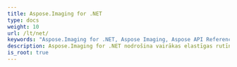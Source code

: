 ```yaml
---
title: Aspose.Imaging for .NET
type: docs
weight: 10
url: /lt/net/
keywords: "Aspose.Imaging for .NET, Aspose Imaging, Aspose API Reference."
description: Aspose.Imaging for .NET nodrošina vairākas elastīgas rutīnas attēlu izveidei un apstrādei .NET lietojumprogrammās.
is_root: true
---
```

